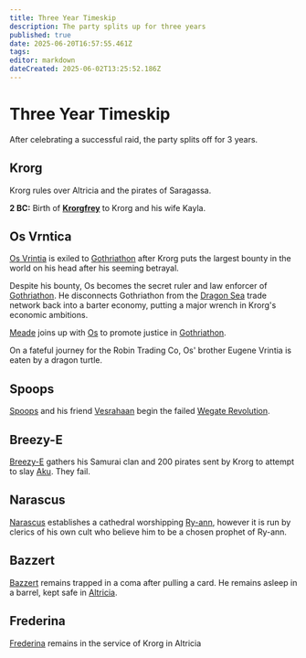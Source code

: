 ```yaml
---
title: Three Year Timeskip
description: The party splits up for three years
published: true
date: 2025-06-20T16:57:55.461Z
tags: 
editor: markdown
dateCreated: 2025-06-02T13:25:52.186Z
---
```


# Three Year Timeskip
After celebrating a successful raid, the party splits off for 3 years.


## Krorg
Krorg rules over Altricia and the pirates of Saragassa.

 **2 BC:** Birth of **[Krorgfrey](/characters/krorgfrey)** to Krorg and his wife Kayla.


## Os Vrntica
[Os Vrintia](/characters/os) is exiled to [Gothriathon](/locations/Mardun/Gothriathon) after Krorg puts the largest bounty in the world on his head after his seeming betrayal.

Despite his bounty, Os becomes the secret ruler and law enforcer of [Gothriathon](/locations/Mardun/Gothriathon). He disconnects Gothriathon from the [Dragon Sea](/locations/Mardun/dragon_sea) trade network back into a barter economy, putting a major wrench in Krorg's economic ambitions.

[Meade](/characters/meade) joins up with [Os](/characters/os) to promote justice in [Gothriathon](/locations/Mardun/Gothriathon).

On a fateful journey for the Robin Trading Co, Os' brother Eugene Vrintia is eaten by a dragon turtle.

## Spoops
[Spoops](/characters/spoops) and his friend [Vesrahaan](/characters/vesrahaan) begin the failed
[Wegate Revolution](/Events/wegate-revolution).


## Breezy-E
[Breezy-E](/characters/breezy) gathers his Samurai clan and 200 pirates sent by Krorg to attempt to slay [Aku](/characters/aku). They fail.


## Narascus
[Narascus](/characters/Narascus) establishes a cathedral worshipping [Ry-ann](/characters/spoops), however it is run by clerics of his own cult who believe him to be a chosen prophet of Ry-ann.


## Bazzert 
[Bazzert](/characters/bazzert) remains trapped in a coma after pulling a card. He remains asleep in a barrel, kept safe in [Altricia](/locations/Mardun/Allford).


## Frederina
[Frederina](/characters/Frederina) remains in the service of Krorg in Altricia


